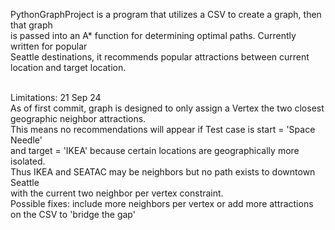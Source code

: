 PythonGraphProject is a program that utilizes a CSV to create a graph, then that graph <br>
is passed into an A* function for determining optimal paths. Currently written for popular <br>
Seattle destinations, it recommends popular attractions between current location and target location.<br><br>

Limitations: 21 Sep 24 <br>
  As of first commit, graph is designed to only assign a Vertex the two closest geographic neighbor attractions. <br>
  This means no recommendations will appear if Test case is start = 'Space Needle' <br>
  and target = 'IKEA' because certain locations are geographically more isolated. <br>
  Thus IKEA and SEATAC may be neighbors but no path exists to downtown Seattle <br>
  with the current two neighbor per vertex constraint. <br>
  Possible fixes: include more neighbors per vertex or add more attractions on the CSV to 'bridge the gap' <br>
